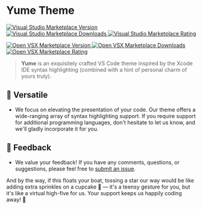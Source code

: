 # Yume Theme

<p>
  <a href="https://marketplace.visualstudio.com/items?itemName=feelthatvib3.yume-theme&ssr=false#version-history">
    <img alt="Visual Studio Marketplace Version" src="https://img.shields.io/visual-studio-marketplace/v/feelthatvib3.yume-theme?label=Visual%20Studio%20Marketplace&color=pink" />
  </a>
  <a href="https://marketplace.visualstudio.com/items?itemName=feelthatvib3.yume-theme">
    <img alt="Visual Studio Marketplace Downloads" src="https://img.shields.io/visual-studio-marketplace/d/feelthatvib3.yume-theme?label=Downloads&color=pink" />
  </a>
  <a href="https://marketplace.visualstudio.com/items?itemName=feelthatvib3.yume-theme&ssr=false#review-details">
    <img alt="Visual Studio Marketplace Rating" src="https://img.shields.io/visual-studio-marketplace/r/feelthatvib3.yume-theme?label=Rating&color=pink" />
  </a>
</p>
<p>
  <a href="https://open-vsx.org/extension/feelthatvib3/yume-theme">
    <img alt="Open VSX Marketplace Version" src="https://img.shields.io/open-vsx/v/feelthatvib3/yume-theme?label=Open%20VSX%20Marketplace&color=pink" />
  </a>
  <a href="https://open-vsx.org/extension/feelthatvib3/yume-theme">
    <img alt="Open VSX Marketplace Downloads" src="https://img.shields.io/open-vsx/dt/feelthatvib3/yume-theme?label=Downloads&color=pink" />
  </a>
  <a href="https://open-vsx.org/extension/feelthatvib3/yume-theme/reviews">
    <img alt="Open VSX Marketplace Rating" src="https://img.shields.io/open-vsx/rating/feelthatvib3/yume-theme?label=Rating&color=pink" />
  </a>
</p>

> **Yume** is an exquisitely crafted VS Code theme inspired by the Xcode IDE syntax highlighting (combined with a hint of personal charm of yours truly).

## 🌈 Versatile

-   We focus on elevating the presentation of your code. Our theme offers a wide-ranging array of syntax highlighting support. If you require support for additional programming languages, don't hesitate to let us know, and we'll gladly incorporate it for you.

## 🙋 Feedback

-   We value your feedback! If you have any comments, questions, or suggestions, please feel free to [submit an issue](https://github.com/yume-theme/yume-vscode/issues/new).

And by the way, if this floats your boat, tossing a star our way would be like adding extra sprinkles on a cupcake 🧁 — it's a teensy gesture for you, but it's like a virtual high-five for us. Your support keeps us happily coding away! 🌟
